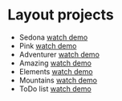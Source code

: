 # Layout projects

* Sedona [watch demo](https://adrewbraz.github.io/Sedona/)
* Pink [watch demo](https://adrewbraz.github.io/Pink/)
* Adventurer [watch demo](https://adrewbraz.github.io/adventurer/)
* Amazing [watch demo](https://adrewbraz.github.io/amazing/)
* Elements [watch demo](https://adrewbraz.github.io/elements/)
* Mountains [watch demo](https://adrewbraz.github.io/mountains/)
* ToDo list [watch demo](https://adrewbraz.github.io/ToDoList/)
